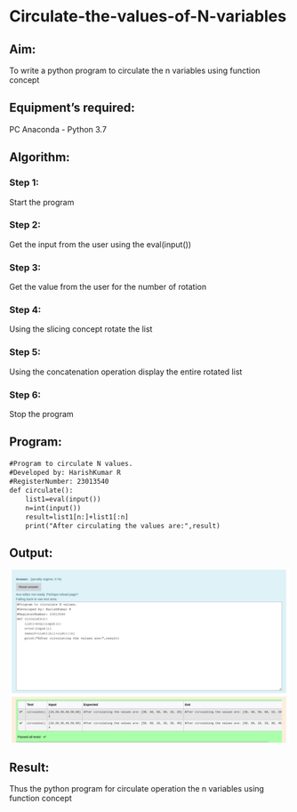 # Circulate-the-values-of-N-variables
## Aim:
To write a python program to circulate the n variables using function concept
## Equipment’s required:
PC
Anaconda - Python 3.7
## Algorithm: 
### Step 1: 
Start the program
### Step 2: 
Get the input from the user using the eval(input())
### Step 3: 
Get the value from the user for the number of rotation
### Step 4: 
Using the slicing concept rotate the list

### Step 5: 
Using the concatenation operation display the entire rotated list
### Step 6: 
Stop the program
## Program:
```
#Program to circulate N values.
#Developed by: HarishKumar R 
#RegisterNumber: 23013540
def circulate():
    list1=eval(input())
    n=int(input())
    result=list1[n:]+list1[:n]
    print("After circulating the values are:",result)

```

## Output:
!["output"](/output.png)


## Result:
Thus the python program for circulate operation the n variables using function concept
